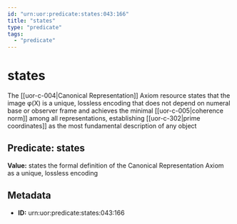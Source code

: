 ```yaml
---
id: "urn:uor:predicate:states:043:166"
title: "states"
type: "predicate"
tags:
  - "predicate"
---
```


# states

The [[uor-c-004|Canonical Representation]] Axiom resource states that the image φ(X) is a unique, lossless encoding that does not depend on numeral base or observer frame and achieves the minimal [[uor-c-005|coherence norm]] among all representations, establishing [[uor-c-302|prime coordinates]] as the most fundamental description of any object

## Predicate: states

**Value:** states the formal definition of the Canonical Representation Axiom as a unique, lossless encoding

## Metadata

- **ID:** urn:uor:predicate:states:043:166
